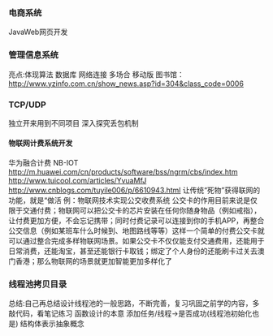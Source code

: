 ### 电商系统
JavaWeb网页开发

### 管理信息系统
亮点:体现算法 数据库 网络连接 多场合 移动版 
图书馆：http://www.yzinfo.com.cn/show_news.asp?id=304&class_code=0006

### TCP/UDP
独立开来用到不同项目 深入探究丢包机制

#### 物联网计费系统开发 
华为融合计费 NB-IOT http://m.huawei.com/cn/products/software/bss/ngrm/cbs/index.htm
http://www.tuicool.com/articles/YvuaMfJ
http://www.cnblogs.com/tuyile006/p/6610943.html
让传统“死物”获得联网的功能，就是“做活
例：物联网技术实现公交收费系统
公交卡的作用目前来说是仅限于交通付费；物联网可以把公交卡的芯片安装在任何你随身物品（例如戒指），让付费更加方便，不会忘记携带；同时付费记录可以连接到你的手机APP，再整合公交信息（例如某班车什么时候到、地图路线等等）这样一个简单的付费公交卡就可以通过整合完成多样物联网场景。如果公交卡不仅仅能支付交通费用，还能用于日常消费，还能淘宝，甚至还能银行卡取钱；绑定了个人身份的还能刷卡过关去澳门香港；那么物联网的场景就更加智能更加多样化了

### 线程池拷贝目录
总结:自己再总结设计线程池的一般思路，不断完善，复习巩固之前学的内容，多敲代码，看笔记练习
	函数设计的本意  添加任务/线程->是否成功(线程池初始化也是)    结构体表示抽象概念
